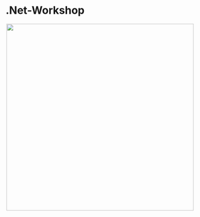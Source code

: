 # .Net-Workshop

<center>
  <img src="https://upload.wikimedia.org/wikipedia/commons/thumb/7/7d/Microsoft_.NET_logo.svg/1200px-Microsoft_.NET_logo.svg.png" height="500" />
</center>
